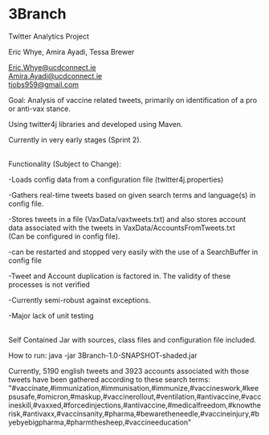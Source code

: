 # 3Branch

Twitter Analytics Project

Eric Whye, Amira Ayadi, Tessa Brewer

Eric.Whye@ucdconnect.ie<br>
Amira.Ayadi@ucdconnect.ie<br>
tjobs959@gmail.com

Goal: Analysis of vaccine related tweets, primarily on identification of a pro or anti-vax stance.

Using twitter4j libraries and developed using Maven.

Currently in very early stages (Sprint 2).

<br>
Functionality (Subject to Change):

-Loads config data from a configuration file (twitter4j.properties)

-Gathers real-time tweets based on given search terms and language(s) in config file.

-Stores tweets in a file (VaxData/vaxtweets.txt) and also stores account data associated with the tweets in VaxData/AccountsFromTweets.txt <br>
(Can be configured in config file).

-can be restarted and stopped very easily with the use of a SearchBuffer in config file

-Tweet and Account duplication is factored in. The validity of these processes is not verified

-Currently semi-robust against exceptions.

-Major lack of unit testing
 
<br>
Self Contained Jar with sources, class files and configuration file included.

How to run:
java -jar 3Branch-1.0-SNAPSHOT-shaded.jar

Currently, 5190 english tweets and 3923 accounts associated with those tweets have been gathered according to these search terms: <br>
"#vaccinate,#immunization,#immunisation,#immunize,#vaccineswork,#keepsusafe,#omicron,#maskup,#vaccinerollout,#ventilation,#antivaccine,#vaccineskill,#vaxxed,#forcedinjections,#antivaccine,#medicalfreedom,#knowtherisk,#antivaxx,#vaccinsanity,#pharma,#bewaretheneedle,#vaccineinjury,#byebyebigpharma,#pharmthesheep,#vaccineeducation"